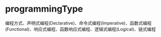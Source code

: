 # programmingType
编程方式、声明式编程(Declarative)、命令式编程(Imperative)、函数式编程(Functional)、响应式编程、函数响应式编程、逻辑式编程(Logical)、链式编程
